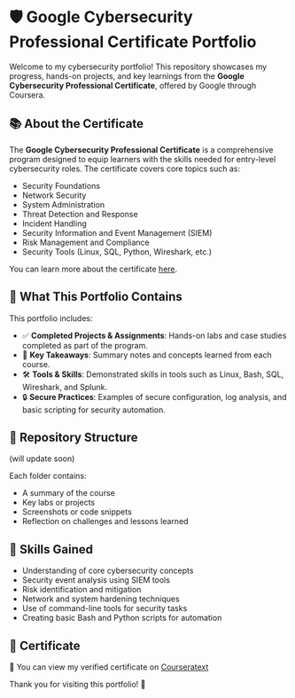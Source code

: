# 🛡️ Google Cybersecurity Professional Certificate Portfolio

Welcome to my cybersecurity portfolio! This repository showcases my progress, hands-on projects, and key learnings from the **Google Cybersecurity Professional Certificate**, offered by Google through Coursera.

## 📚 About the Certificate

The **Google Cybersecurity Professional Certificate** is a comprehensive program designed to equip learners with the skills needed for entry-level cybersecurity roles. The certificate covers core topics such as:

- Security Foundations
- Network Security
- System Administration
- Threat Detection and Response
- Incident Handling
- Security Information and Event Management (SIEM)
- Risk Management and Compliance
- Security Tools (Linux, SQL, Python, Wireshark, etc.)

You can learn more about the certificate [here](https://www.coursera.org/professional-certificates/google-cybersecurity).

## 🎯 What This Portfolio Contains

This portfolio includes:

- ✅ **Completed Projects & Assignments**: Hands-on labs and case studies completed as part of the program.
- 🧠 **Key Takeaways**: Summary notes and concepts learned from each course.
- 🛠️ **Tools & Skills**: Demonstrated skills in tools such as Linux, Bash, SQL, Wireshark, and Splunk.
- 🔒 **Secure Practices**: Examples of secure configuration, log analysis, and basic scripting for security automation.

## 📂 Repository Structure
(will update soon)

Each folder contains:
- A summary of the course
- Key labs or projects
- Screenshots or code snippets
- Reflection on challenges and lessons learned

## 🧠 Skills Gained

- Understanding of core cybersecurity concepts
- Security event analysis using SIEM tools
- Risk identification and mitigation
- Network and system hardening techniques
- Use of command-line tools for security tasks
- Creating basic Bash and Python scripts for automation

## 📜 Certificate

📌 You can view my verified certificate on [Coursera](#)[text](<Google Cybersecurity Professional Certification.pdf>)



Thank you for visiting this portfolio! 🚀

